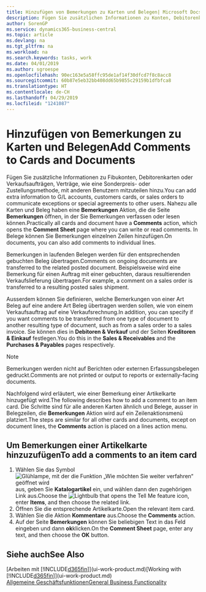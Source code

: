```yaml
---
title: Hinzufügen von Bemerkungen zu Karten und Belegen| Microsoft Docs
description: Fügen Sie zusätzlichen Informationen zu Konten, Debitorenkarten oder Verkaufsaufträgen, Verträge, wie eine Sonderpreis- oder Zustellungsmethode, mit anderen Benutzern mitzuteilen hinzu.
author: SorenGP
ms.service: dynamics365-business-central
ms.topic: article
ms.devlang: na
ms.tgt_pltfrm: na
ms.workload: na
ms.search.keywords: tasks, work
ms.date: 04/01/2019
ms.author: sgroespe
ms.openlocfilehash: 90ec163e5a58ffc95de1af14f30dfcd7f8c8acc8
ms.sourcegitcommit: 60b87e5eb32bb408dd65b9855c29159b1dfbfca8
ms.translationtype: HT
ms.contentlocale: de-CH
ms.lasthandoff: 04/29/2019
ms.locfileid: "1241087"
---
```

# <a name="add-comments-to-cards-and-documents"></a><span data-ttu-id="1b1b4-103">Hinzufügen von Bemerkungen zu Karten und Belegen</span><span class="sxs-lookup"><span data-stu-id="1b1b4-103">Add Comments to Cards and Documents</span></span>
<span data-ttu-id="1b1b4-104">Fügen Sie zusätzliche Informationen zu Fibukonten, Debitorenkarten oder Verkaufsaufträgen, Verträge, wie eine Sonderpreis- oder Zustellungsmethode, mit anderen Benutzern mitzuteilen hinzu.</span><span class="sxs-lookup"><span data-stu-id="1b1b4-104">You can add extra information to G/L accounts, customers cards, or sales orders to communicate exceptions or special agreements to other users.</span></span>
<span data-ttu-id="1b1b4-105">Nahezu alle Karten und Beleg haben eine **Bemerkungen** Aktion, die die Seite **Bemerkungen** öffnen, in der Sie Bemerkungen verfassen oder lesen können.</span><span class="sxs-lookup"><span data-stu-id="1b1b4-105">Practically all cards and document have a **Comments** action, which opens the **Comment Sheet** page where you can write or read comments.</span></span> <span data-ttu-id="1b1b4-106">In Belege können Sie Bemerkungen einzelnen Zeilen hinzufügen.</span><span class="sxs-lookup"><span data-stu-id="1b1b4-106">On documents, you can also add comments to individual lines.</span></span>

<span data-ttu-id="1b1b4-107">Bemerkungen in laufenden Belegen werden für den entsprechenden gebuchten Beleg übertragen.</span><span class="sxs-lookup"><span data-stu-id="1b1b4-107">Comments on ongoing documents are transferred to the related posted document.</span></span> <span data-ttu-id="1b1b4-108">Beispielsweise wird eine Bemerkung für einen Auftrag mit einer gebuchten, daraus resultierenden Verkaufslieferung übertragen.</span><span class="sxs-lookup"><span data-stu-id="1b1b4-108">For example, a comment on a sales order is transferred to a resulting posted sales shipment.</span></span>

<span data-ttu-id="1b1b4-109">Ausserdem können Sie definieren, welche Bemerkungen von einer Art Beleg auf eine andere Art Beleg übertragen werden sollen, wie von einem Verkaufsauftrag auf eine Verkaufsrechnung.</span><span class="sxs-lookup"><span data-stu-id="1b1b4-109">In addition, you can specify if you want comments to be transferred from one type of document to another resulting type of document, such as from a sales order to a sales invoice.</span></span> <span data-ttu-id="1b1b4-110">Sie können dies in **Debitoren & Verkauf** und der Seiten **Kreditoren & Einkauf** festlegen.</span><span class="sxs-lookup"><span data-stu-id="1b1b4-110">You do this in the **Sales & Receivables** and the **Purchases & Payables** pages respectively.</span></span>

> [!NOTE]
> <span data-ttu-id="1b1b4-111">Bemerkungen werden nicht auf Berichten oder externen Erfassungsbelegen gedruckt.</span><span class="sxs-lookup"><span data-stu-id="1b1b4-111">Comments are not printed or output to reports or externally-facing documents.</span></span>

<span data-ttu-id="1b1b4-112">Nachfolgend wird erläutert, wie einer Bemerkung einer Artikelkarte hinzugefügt wird.</span><span class="sxs-lookup"><span data-stu-id="1b1b4-112">The following describes how to add a comment to an item card.</span></span> <span data-ttu-id="1b1b4-113">Die Schritte sind für alle anderen Karten ähnlich und Belege, ausser in Belegzeilen, die **Bemerkungen** Aktion wird auf ein Zeilenaktionsmenü platziert.</span><span class="sxs-lookup"><span data-stu-id="1b1b4-113">The steps are similar for all other cards and documents, except on document lines, the **Comments** action is placed on a lines action menu.</span></span>

## <a name="to-add-a-comments-to-an-item-card"></a><span data-ttu-id="1b1b4-114">Um Bemerkungen einer Artikelkarte hinzuzufügen</span><span class="sxs-lookup"><span data-stu-id="1b1b4-114">To add a comments to an item card</span></span>
1. <span data-ttu-id="1b1b4-115">Wählen Sie das Symbol ![Glühlampe, mit der die Funktion „Wie möchten Sie weiter verfahren“ geöffnet wird](media/ui-search/search_small.png "Wie möchten Sie weiter verfahren?") aus, geben Sie **Katalogartikel** ein, und wählen dann den zugehörigen Link aus.</span><span class="sxs-lookup"><span data-stu-id="1b1b4-115">Choose the ![Lightbulb that opens the Tell Me feature](media/ui-search/search_small.png "Tell me what you want to do") icon, enter **Items**, and then choose the related link.</span></span>
2. <span data-ttu-id="1b1b4-116">Öffnen Sie die entsprechende Artikelkarte.</span><span class="sxs-lookup"><span data-stu-id="1b1b4-116">Open the relevant item card.</span></span>
3. <span data-ttu-id="1b1b4-117">Wählen Sie die Aktion **Kommentare** aus.</span><span class="sxs-lookup"><span data-stu-id="1b1b4-117">Choose the **Comments** action.</span></span>
4. <span data-ttu-id="1b1b4-118">Auf der Seite **Bemerkungen** können Sie beliebigen Text in das Feld eingeben und dann **ok**klicken.</span><span class="sxs-lookup"><span data-stu-id="1b1b4-118">On the **Comment Sheet** page, enter any text, and then choose the **OK** button.</span></span>

## <a name="see-also"></a><span data-ttu-id="1b1b4-119">Siehe auch</span><span class="sxs-lookup"><span data-stu-id="1b1b4-119">See Also</span></span>
<span data-ttu-id="1b1b4-120">[Arbeiten mit [!INCLUDE[d365fin](includes/d365fin_md.md)]](ui-work-product.md)</span><span class="sxs-lookup"><span data-stu-id="1b1b4-120">[Working with [!INCLUDE[d365fin](includes/d365fin_md.md)]](ui-work-product.md)</span></span>  
[<span data-ttu-id="1b1b4-121">Allgemeine Geschäftsfunktionen</span><span class="sxs-lookup"><span data-stu-id="1b1b4-121">General Business Functionality</span></span>](ui-across-business-areas.md)
